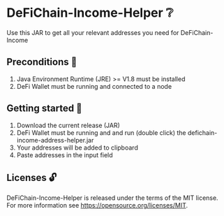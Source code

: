# DeFiChain-Income-Helper :grey_question:

Use this JAR to get all your relevant addresses you need for DeFiChain-Income

## Preconditions :construction:

1. Java Environment Runtime (JRE) >= V1.8 must be installed
2. DeFi Wallet must be running and connected to a node

## Getting started :rocket:

1. Download the current release (JAR)
2. DeFi Wallet must be running and and run (double click) the defichain-income-address-helper.jar
3. Your addresses will be added to clipboard
3. Paste addresses in the input field

## Licenses :unlock:

DeFiChain-Income-Helper is released under the terms of the MIT license. For more information see https://opensource.org/licenses/MIT.
